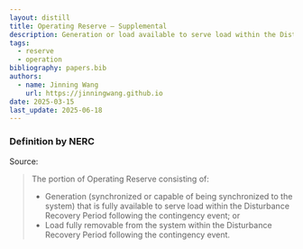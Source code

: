 ```yaml
---
layout: distill
title: Operating Reserve – Supplemental
description: Generation or load available to serve load within the Disturbance Recovery Period.
tags:
  - reserve
  - operation
bibliography: papers.bib
authors:
  - name: Jinning Wang
    url: https://jinningwang.github.io
date: 2025-03-15
last_update: 2025-06-18
---
```


### Definition by NERC

Source: <d-cite key="nerc2024glossary"></d-cite>

> The portion of Operating Reserve consisting of:
>
> - Generation (synchronized or capable of being synchronized to the system) that is fully available to serve load within the Disturbance Recovery Period following the contingency event; or
> - Load fully removable from the system within the Disturbance Recovery Period following the contingency event.
